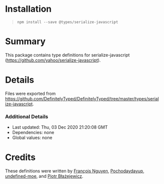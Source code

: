 # Installation
> `npm install --save @types/serialize-javascript`

# Summary
This package contains type definitions for serialize-javascript (https://github.com/yahoo/serialize-javascript).

# Details
Files were exported from https://github.com/DefinitelyTyped/DefinitelyTyped/tree/master/types/serialize-javascript.

### Additional Details
 * Last updated: Thu, 03 Dec 2020 21:20:08 GMT
 * Dependencies: none
 * Global values: none

# Credits
These definitions were written by [François Nguyen](https://github.com/lith-light-g), [Pochodaydayup](https://github.com/Pochodaydayup), [undefined-moe](https://github.com/undefined-moe), and [Piotr Błażejewicz](https://github.com/peterblazejewicz).
